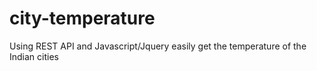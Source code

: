 # city-temperature
Using REST API and Javascript/Jquery easily get the temperature of the Indian cities
